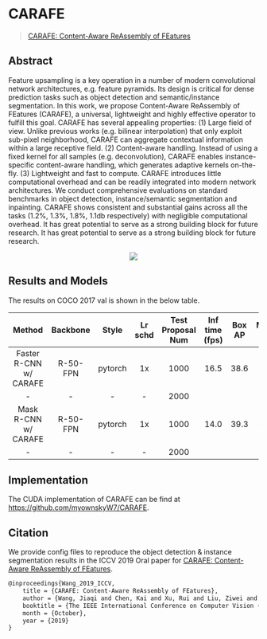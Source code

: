 # CARAFE

> [CARAFE: Content-Aware ReAssembly of FEatures](https://arxiv.org/abs/1905.02188)

<!-- [ALGORITHM] -->

## Abstract

Feature upsampling is a key operation in a number of modern convolutional network architectures, e.g. feature pyramids.
Its design is critical for dense prediction tasks such as object detection and semantic/instance segmentation. In this
work, we propose Content-Aware ReAssembly of FEatures (CARAFE), a universal, lightweight and highly effective operator
to fulfill this goal. CARAFE has several appealing properties: (1) Large field of view. Unlike previous works (e.g.
bilinear interpolation) that only exploit sub-pixel neighborhood, CARAFE can aggregate contextual information within a
large receptive field. (2) Content-aware handling. Instead of using a fixed kernel for all samples (e.g. deconvolution),
CARAFE enables instance-specific content-aware handling, which generates adaptive kernels on-the-fly. (3) Lightweight
and fast to compute. CARAFE introduces little computational overhead and can be readily integrated into modern network
architectures. We conduct comprehensive evaluations on standard benchmarks in object detection, instance/semantic
segmentation and inpainting. CARAFE shows consistent and substantial gains across all the tasks (1.2%, 1.3%, 1.8%, 1.1db
respectively) with negligible computational overhead. It has great potential to serve as a strong building block for
future research. It has great potential to serve as a strong building block for future research.

<div align=center>
<img src="https://user-images.githubusercontent.com/40661020/143872016-48225685-0e59-49cf-bd65-a50ee04ca8a2.png"/>
</div>

## Results and Models

The results on COCO 2017 val is shown in the below table.

|         Method         | Backbone |  Style  | Lr schd | Test Proposal Num | Inf time (fps) | Box AP | Mask AP |                      Config                       |                                                                                                                                                                         Download                                                                                                                                                                          |
|:----------------------:|:--------:|:-------:|:-------:|:-----------------:|:--------------:|:------:|:-------:|:-------------------------------------------------:|:---------------------------------------------------------------------------------------------------------------------------------------------------------------------------------------------------------------------------------------------------------------------------------------------------------------------------------------------------------:|
| Faster R-CNN w/ CARAFE | R-50-FPN | pytorch |   1x    |       1000        |      16.5      |  38.6  |  38.6   | [config](./faster-rcnn_r50_fpn-carafe_1x_coco.py) |     [model](https://download.openmmlab.com/mmdetection/v2.0/carafe/faster_rcnn_r50_fpn_carafe_1x_coco/faster_rcnn_r50_fpn_carafe_1x_coco_bbox_mAP-0.386_20200504_175733-385a75b7.pth) \| [log](https://download.openmmlab.com/mmdetection/v2.0/carafe/faster_rcnn_r50_fpn_carafe_1x_coco/faster_rcnn_r50_fpn_carafe_1x_coco_20200504_175733.log.json)     |
|           -            |    -     |    -    |    -    |       2000        |                |        |         |                                                   |                                                                                                                                                                                                                                                                                                                                                           |
|  Mask R-CNN w/ CARAFE  | R-50-FPN | pytorch |   1x    |       1000        |      14.0      |  39.3  |  35.8   |  [config](./mask-rcnn_r50_fpn-carafe_1x_coco.py)  | [model](https://download.openmmlab.com/mmdetection/v2.0/carafe/mask_rcnn_r50_fpn_carafe_1x_coco/mask_rcnn_r50_fpn_carafe_1x_coco_bbox_mAP-0.393__segm_mAP-0.358_20200503_135957-8687f195.pth) \| [log](https://download.openmmlab.com/mmdetection/v2.0/carafe/mask_rcnn_r50_fpn_carafe_1x_coco/mask_rcnn_r50_fpn_carafe_1x_coco_20200503_135957.log.json) |
|           -            |    -     |    -    |    -    |       2000        |                |        |         |                                                   |                                                                                                                                                                                                                                                                                                                                                           |

## Implementation

The CUDA implementation of CARAFE can be find at https://github.com/myownskyW7/CARAFE.

## Citation

We provide config files to reproduce the object detection & instance segmentation results in the ICCV 2019 Oral paper
for [CARAFE: Content-Aware ReAssembly of FEatures](https://arxiv.org/abs/1905.02188).

```latex
@inproceedings{Wang_2019_ICCV,
    title = {CARAFE: Content-Aware ReAssembly of FEatures},
    author = {Wang, Jiaqi and Chen, Kai and Xu, Rui and Liu, Ziwei and Loy, Chen Change and Lin, Dahua},
    booktitle = {The IEEE International Conference on Computer Vision (ICCV)},
    month = {October},
    year = {2019}
}
```
